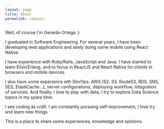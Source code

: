 ```yaml
---
layout: page
title: About
permalink: /about/
---
```


Well, of course I'm Gerardo Ortega :)

I graduated in Software Engineering. For several years, I have been developing web applications and lately doing some mobile using React Native.

I have experience with Ruby/Rails, JavaScript and Java. I have started to learn Elixir/Erlang, and to focus in ReactJS and React Native for clients in browsers and mobile devices.

I also have some experience wth DevOps: AWS (S2, S3, Route53, RDS, SNS, SES, ElastiCache...), server configurations, deploying workflow, integration of services. And finally, I love to play with data, I try to explore Data Science topics in my spare time.

I see coding as craft. I am constantly pursuing self-improvement, I love try and learn new things.

This is a place to share some experiences, knowledge and opinions.
